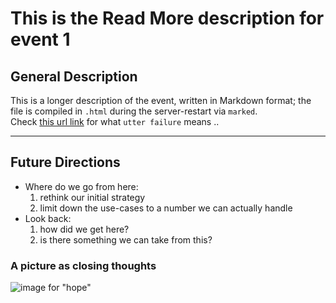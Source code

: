 
[comment]: # ($eventLink$)

# This is the Read More description for event 1

## General Description

This is a longer description of the event, written in Markdown format; the file is compiled in `.html` during the server-restart via `marked`.  
Check [this url link](https://crossword365.com/clue/utter-failure) for what `utter failure` means ..

----

## Future Directions

- Where do we go from here:
  1. rethink our initial strategy
  2. limit down the use-cases to a number we can actually handle
- Look back:
  1. how did we get here?
  2. is there something we can take from this?

### A picture as closing thoughts

![image for "hope"](https://sueddie.files.wordpress.com/2015/04/hope-1.jpg "first hit on duck-duck-go about 'hopeful image'")
